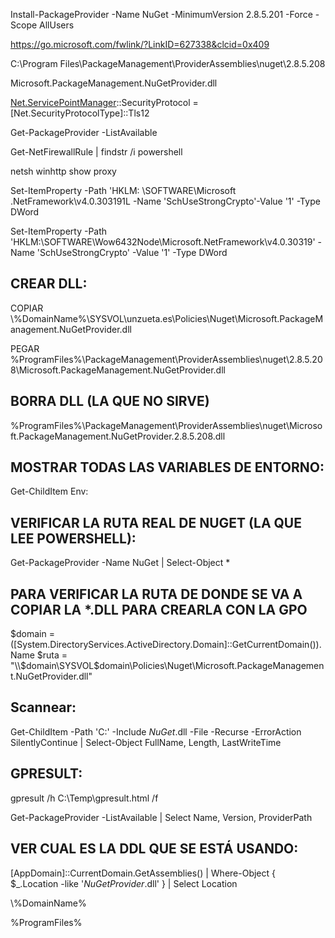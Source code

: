 Install-PackageProvider -Name NuGet -MinimumVersion 2.8.5.201 -Force -Scope AllUsers

https://go.microsoft.com/fwlink/?LinkID=627338&clcid=0x409

C:\Program Files\PackageManagement\ProviderAssemblies\nuget\2.8.5.208

Microsoft.PackageManagement.NuGetProvider.dll



[Net.ServicePointManager]::SecurityProtocol = [Net.SecurityProtocolType]::Tls12


Get-PackageProvider -ListAvailable


[Net.ServicePointManager]::SecurityProtocol

Get-NetFirewallRule | findstr /i powershell

netsh winhttp show proxy


Set-ItemProperty -Path 'HKLM: \SOFTWARE\Microsoft \.NetFramework\v4.0.303191L -Name 'SchUseStrongCrypto'-Value '1' -Type DWord

Set-ItemProperty -Path 'HKLM:\SOFTWARE\Wow6432Node\Microsoft\.NetFramework\v4.0.30319' -Name 'SchUseStrongCrypto' -Value '1' -Type DWord



CREAR DLL:
----------
COPIAR
\\%DomainName%\SYSVOL\unzueta.es\Policies\Nuget\Microsoft.PackageManagement.NuGetProvider.dll

PEGAR
%ProgramFiles%\PackageManagement\ProviderAssemblies\nuget\2.8.5.208\Microsoft.PackageManagement.NuGetProvider.dll

BORRA DLL (LA QUE NO SIRVE)
---------------------------
%ProgramFiles%\PackageManagement\ProviderAssemblies\nuget\Microsoft.PackageManagement.NuGetProvider.2.8.5.208.dll



MOSTRAR TODAS LAS VARIABLES DE ENTORNO:
--------------------------------------
Get-ChildItem Env:


VERIFICAR LA RUTA REAL DE NUGET (LA QUE LEE POWERSHELL):
-------------------------------------------------------
Get-PackageProvider -Name NuGet | Select-Object *


PARA VERIFICAR LA RUTA DE DONDE SE VA A COPIAR LA *.DLL PARA CREARLA CON LA GPO
--------------------------------------------------------------------------------
$domain = ([System.DirectoryServices.ActiveDirectory.Domain]::GetCurrentDomain()).Name
$ruta = "\\$domain\SYSVOL\$domain\Policies\Nuget\Microsoft.PackageManagement.NuGetProvider.dll"

Scannear:
--------
Get-ChildItem -Path 'C:\' -Include *NuGet*.dll -File -Recurse -ErrorAction SilentlyContinue |
    Select-Object FullName, Length, LastWriteTime

GPRESULT:
--------
gpresult /h C:\Temp\gpresult.html /f


Get-PackageProvider -ListAvailable | Select Name, Version, ProviderPath

VER CUAL ES LA DDL QUE SE ESTÁ USANDO:
-------------------------------------
[AppDomain]::CurrentDomain.GetAssemblies() | 
Where-Object { $_.Location -like '*NuGetProvider*.dll' } |
Select Location

\\%DomainName%

%ProgramFiles%


